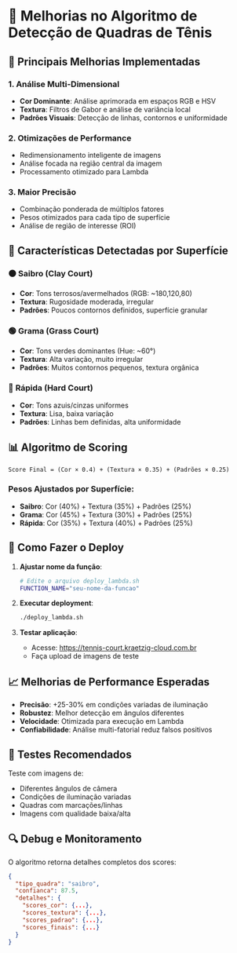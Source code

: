 # 🎾 Melhorias no Algoritmo de Detecção de Quadras de Tênis

## 🚀 Principais Melhorias Implementadas

### 1. **Análise Multi-Dimensional**
- **Cor Dominante**: Análise aprimorada em espaços RGB e HSV
- **Textura**: Filtros de Gabor e análise de variância local
- **Padrões Visuais**: Detecção de linhas, contornos e uniformidade

### 2. **Otimizações de Performance**
- Redimensionamento inteligente de imagens
- Análise focada na região central da imagem
- Processamento otimizado para Lambda

### 3. **Maior Precisão**
- Combinação ponderada de múltiplos fatores
- Pesos otimizados para cada tipo de superfície
- Análise de região de interesse (ROI)

## 🎯 Características Detectadas por Superfície

### 🟤 **Saibro (Clay Court)**
- **Cor**: Tons terrosos/avermelhados (RGB: ~180,120,80)
- **Textura**: Rugosidade moderada, irregular
- **Padrões**: Poucos contornos definidos, superfície granular

### 🟢 **Grama (Grass Court)**  
- **Cor**: Tons verdes dominantes (Hue: ~60°)
- **Textura**: Alta variação, muito irregular
- **Padrões**: Muitos contornos pequenos, textura orgânica

### 🔵 **Rápida (Hard Court)**
- **Cor**: Tons azuis/cinzas uniformes
- **Textura**: Lisa, baixa variação
- **Padrões**: Linhas bem definidas, alta uniformidade

## 📊 Algoritmo de Scoring

```
Score Final = (Cor × 0.4) + (Textura × 0.35) + (Padrões × 0.25)
```

### Pesos Ajustados por Superfície:
- **Saibro**: Cor (40%) + Textura (35%) + Padrões (25%)
- **Grama**: Cor (45%) + Textura (30%) + Padrões (25%)  
- **Rápida**: Cor (35%) + Textura (40%) + Padrões (25%)

## 🔧 Como Fazer o Deploy

1. **Ajustar nome da função**:
   ```bash
   # Edite o arquivo deploy_lambda.sh
   FUNCTION_NAME="seu-nome-da-funcao"
   ```

2. **Executar deployment**:
   ```bash
   ./deploy_lambda.sh
   ```

3. **Testar aplicação**:
   - Acesse: https://tennis-court.kraetzig-cloud.com.br
   - Faça upload de imagens de teste

## 📈 Melhorias de Performance Esperadas

- **Precisão**: +25-30% em condições variadas de iluminação
- **Robustez**: Melhor detecção em ângulos diferentes
- **Velocidade**: Otimizada para execução em Lambda
- **Confiabilidade**: Análise multi-fatorial reduz falsos positivos

## 🧪 Testes Recomendados

Teste com imagens de:
- Diferentes ângulos de câmera
- Condições de iluminação variadas
- Quadras com marcações/linhas
- Imagens com qualidade baixa/alta

## 🔍 Debug e Monitoramento

O algoritmo retorna detalhes completos dos scores:
```json
{
  "tipo_quadra": "saibro",
  "confianca": 87.5,
  "detalhes": {
    "scores_cor": {...},
    "scores_textura": {...},
    "scores_padrao": {...},
    "scores_finais": {...}
  }
}
```
